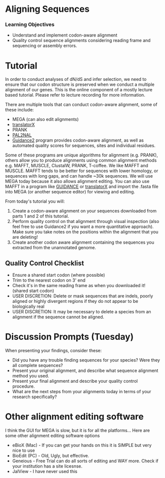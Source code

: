 # Aligning Sequences

### Learning Objectives

* Understand and implement codon-aware alignment
* Quality control sequence alignments considering reading frame and sequencing or assembly errors. 


# Tutorial
 
In order to conduct analyses of dN/dS and infer selection, we need to ensure that our codon structure is preserved when we conduct a multiple alignment of our genes.
This is the online component of a mostly lecture based tutorial. Please refer to lecture recording for more information. 

There are multiple tools that can conduct codon-aware alignment, some of these include:
* MEGA (can also edit alignments)
* [translatorX](http://translatorx.co.uk/)
* PRANK
* [PAL2NAL](http://www.bork.embl.de/pal2nal/)
* [Guidance2](http://guidance.tau.ac.il/) program provides codon-aware alignment, as well as automated quality scores for sequences, sites and individual residues.

Some of these programs are unique algorithms for alignment (e.g. PRANK), others allow you to produce alignments using common alignment methods e.g. MAFFT, MUSCLE, ClustalW, PRANK, T-coffee.
We like MAFFT and MUSCLE. MAFFT tends to be better for sequences with lower homology, or sequences with long gaps, and can handle ~30k sequences. 
We will use MEGA today because it also allows alignment editing. You can also use MAFFT in a program like [GUIDANCE](http://guidance.tau.ac.il/) or [translatorX](http://translatorx.co.uk/) and import the .fasta file into MEGA (or another sequence editor) for viewing and editing. 

From today's tutorial you will:

1. Create a codon-aware alignment on your sequences downloaded from parts 1 and 2 of this tutorial.
2. Perform quality control on that alignment through visual inspection (also feel free to use Guidance2 if you want a more quantitative approach). 
	Make sure you take notes on the positions within the alignment that you are deleting!
3. Create another codon aware alignment containing the sequences you extracted from the unannotated genome. 

## Quality Control Checklist
 
* Ensure a shared start codon (where possible)
* Trim to the nearest codon on 3' end
* Check it's in the same reading frame as when you downloaded it! (shared start codon) 
* USER DISCRETION: Delete or mask sequences that are indels, poorly aligned or  highly divergent regions if they do not appear to be biologically real
* USER DISCRETION: It may be necessary to delete a species from an alignment if the sequence cannot be aligned. 


# Discussion Prompts (Tuesday)
When presenting your findings, consider these:

* Did you have any trouble finding sequences for your species? Were they all complete sequences?
* Present your original alignment, and describe what sequence alignment method you used.
* Present your final alignment and describe your quality control procedure.
* What are the next steps from your alignments today in terms of your research specifically?


# Other alignment editing software

I think the GUI for MEGA is slow, but it is for all the platforms... Here are some other alignment editing software options
* eBioX (Mac) - If you can get your hands on this it is SIMPLE but very nice to use
* BioEdit (PC) - Old, Ugly, but effective. 
* Geneious - Free Trial can do all sorts of editing and WAY more. Check if your institution has a site licesnse.
* JalView - I have never used this
